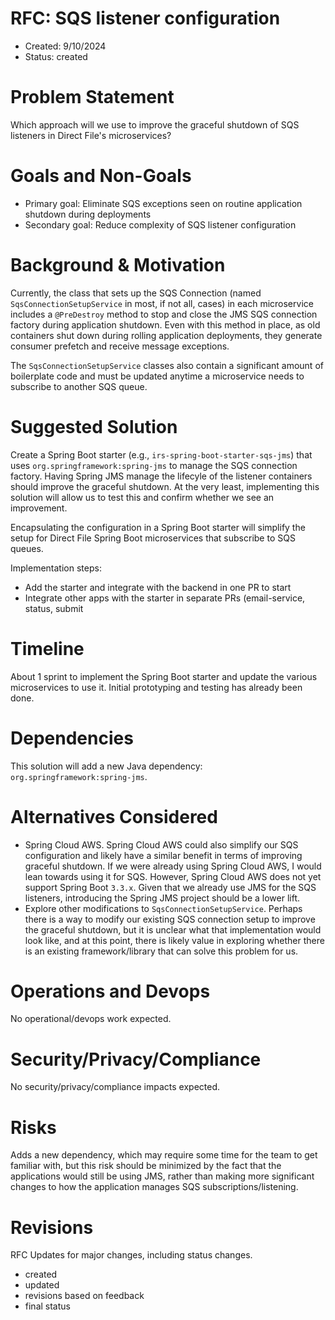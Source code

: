 # RFC: SQS listener configuration
- Created: 9/10/2024
- Status: created


# Problem Statement
[problem statement]: #problem-statement
Which approach will we use to improve the graceful shutdown of SQS listeners in
Direct File's microservices?

# Goals and Non-Goals
[goals and non-goals]: #goals-and-non-goals
- Primary goal: Eliminate SQS exceptions seen on routine application shutdown
  during deployments
- Secondary goal: Reduce complexity of SQS listener configuration

# Background & Motivation
[background and motivation]: #background--motivation
Currently, the class that sets up the SQS Connection (named
`SqsConnectionSetupService` in most, if not all, cases) in each microservice
includes a `@PreDestroy` method to stop and close the JMS SQS connection factory
during application shutdown. Even with this method in place, as old containers
shut down during rolling application deployments, they generate consumer
prefetch and receive message exceptions.

The `SqsConnectionSetupService` classes also contain a significant amount of
boilerplate code and must be updated anytime a microservice needs to subscribe
to another SQS queue.

# Suggested Solution
[design]: #suggested-solution
Create a Spring Boot starter (e.g., `irs-spring-boot-starter-sqs-jms`) that uses
`org.springframework:spring-jms` to manage the SQS connection factory. Having
Spring JMS manage the lifecyle of the listener containers should improve the
graceful shutdown. At the very least, implementing this solution will allow us
to test this and confirm whether we see an improvement.

Encapsulating the configuration in a Spring Boot starter will simplify the setup
for Direct File Spring Boot microservices that subscribe to SQS queues.

Implementation steps:
- Add the starter and integrate with the backend in one PR to start
- Integrate other apps with the starter in separate PRs (email-service, status,
  submit

# Timeline
[timeline]: #timeline
About 1 sprint to implement the Spring Boot starter and update the various
microservices to use it. Initial prototyping and testing has already been done.

# Dependencies
[dependencies]: #dependencies
This solution will add a new Java dependency: `org.springframework:spring-jms`.

# Alternatives Considered
[alternatives]: #alternatives-considered

- Spring Cloud AWS. Spring Cloud AWS could also simplify our SQS configuration
  and likely have a similar benefit in terms of improving graceful shutdown.
  If we were already using Spring Cloud AWS, I would lean towards using it for
  SQS. However, Spring Cloud AWS does not yet support Spring Boot `3.3.x`. Given
  that we already use JMS for the SQS listeners, introducing the Spring JMS
  project should be a lower lift.
- Explore other modifications to `SqsConnectionSetupService`. Perhaps there is a
  way to modify our existing SQS connection setup to improve the graceful
  shutdown, but it is unclear what that implementation would look like, and at
  this point, there is likely value in exploring whether there is an existing
  framework/library that can solve this problem for us.

# Operations and Devops
[operations]: #operations-and-devops
No operational/devops work expected.

# Security/Privacy/Compliance
[security privacy compliance]: #security-privacy-compliance
No security/privacy/compliance impacts expected.

# Risks
[risks]: #risks
Adds a new dependency, which may require some time for the team to get familiar
with, but this risk should be minimized by the fact that the applications would
still be using JMS, rather than making more significant changes to how the
application manages SQS subscriptions/listening.

# Revisions
[revisions]: #revisions
RFC Updates for major changes, including status changes.
- created
- updated
- revisions based on feedback
- final status
